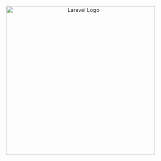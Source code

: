 <p align="center"><target="_blank"><img src="[https://raw.githubusercontent.com/laravel/art/master/logo-lockup/5%20SVG/2%20CMYK/1%20Full%20Color/laravel-logolockup-cmyk-red.svg](https://www.google.com/url?sa=i&url=https%3A%2F%2Fwww.linkedin.com%2Fpulse%2Fsetting-up-react-vite-vscode-your-easy-guide-barnabas-ukagha-phcmf&psig=AOvVaw1mZYWRGSfg_eaJWMlz3ZB7&ust=1716335662501000&source=images&cd=vfe&opi=89978449&ved=0CBIQjRxqFwoTCKDTst62nYYDFQAAAAAdAAAAABAT)" width="400" alt="Laravel Logo"></a></p>
</p>
